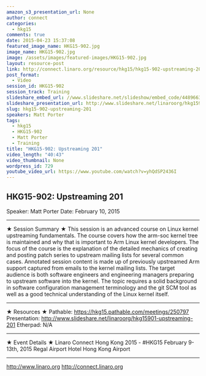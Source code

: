 ```yaml
---
amazon_s3_presentation_url: None
author: connect
categories:
  - hkg15
comments: true
date: 2015-04-23 15:37:08
featured_image_name: HKG15-902.jpg
image_name: HKG15-902.jpg
image: /assets/images/featured-images/HKG15-902.jpg
layout: resource-post
link: http://connect.linaro.org/resource/hkg15/hkg15-902-upstreaming-201/
post_format:
  - Video
session_id: HKG15-902
session_track: Training
slideshare_embed_url: //www.slideshare.net/slideshow/embed_code/44896634
slideshare_presentation_url: http://www.slideshare.net/linaroorg/hkg15901-upstreaming-201
slug: hkg15-902-upstreaming-201
speakers: Matt Porter
tags:
  - hkg15
  - HKG15-902
  - Matt Porter
  - Training
title: "HKG15-902: Upstreaming 201"
video_length: "40:43"
video_thumbnail: None
wordpress_id: 729
youtube_video_url: https://www.youtube.com/watch?v=yhQdSP2436I
---
```


## HKG15-902: Upstreaming 201

Speaker: Matt Porter
Date: February 10, 2015

---

★ Session Summary ★
This session is an advanced course on Linux kernel upstreaming fundamentals. The course covers how the arm-soc kernel tree is maintained and why that is important to Arm Linux kernel developers. The focus of the course is the explanation of the detailed mechanics of creating and posting patch series to upstream mailing lists for several common cases. Annotated session content is made up of previously upstreamed Arm support captured from emails to the kernel mailing lists. The target audience is both software engineers and engineering managers preparing to upstream software into the kernel. The topic requires a solid background in software configuration management terminology and the git SCM tool as well as a good technical understanding of the Linux kernel itself.

---

★ Resources ★
Pathable: https://hkg15.pathable.com/meetings/250797
Presentation: http://www.slideshare.net/linaroorg/hkg15901-upstreaming-201
Etherpad: N/A

---

★ Event Details ★
Linaro Connect Hong Kong 2015 - #HKG15
February 9-13th, 2015
Regal Airport Hotel Hong Kong Airport

---

http://www.linaro.org
http://connect.linaro.org
